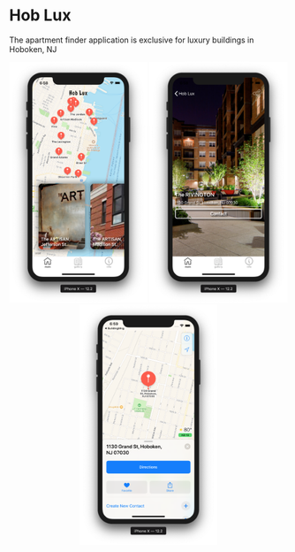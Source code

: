 # Hob Lux

The apartment finder application is exclusive for luxury buildings in Hoboken, NJ

<p align="center">
    <img src="/img/main.png" width="250"> <img src="/img/two.png" width="250"> <img src="/img/map.png" width="250">
</p>

